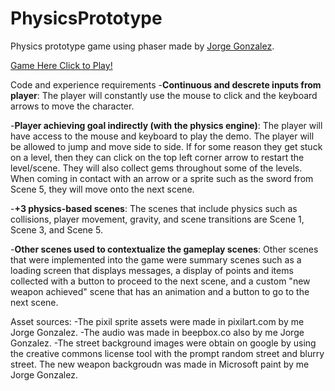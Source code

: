 # PhysicsPrototype
Physics prototype game using phaser made by [Jorge Gonzalez](https://github.com/jorgegonzalezp02).

[Game Here Click to Play!](https://jorgegonzalezp02.github.io/PhysicsPrototype/)

Code and experience requirements
-**Continuous and descrete inputs from player**: The player will constantly use the mouse to click and the keyboard arrows to move the character.

-**Player achieving goal indirectly (with the physics engine)**: The player will have access to the mouse and keyboard to play the demo. The player will be allowed to jump and move side to side. If for some reason they get stuck on a level, then they can click on the top left corner arrow to restart the level/scene. They will also collect gems throughout some of the levels. When coming in contact with an arrow or a sprite such as the sword from Scene 5, they will move onto the next scene. 

-**+3 physics-based scenes**: The scenes that include physics such as collisions, player movement, gravity, and scene transitions are Scene 1, Scene 3, and Scene 5.

-**Other scenes used to contextualize the gameplay scenes**: Other scenes that were implemented into the game were summary scenes such as a loading screen that displays messages, a display of points and items collected with a button to proceed to the next scene, and a custom "new weapon achieved" scene that has an animation and a button to go to the next scene. 

Asset sources:
-The pixil sprite assets were made in pixilart.com by me Jorge Gonzalez.
-The audio was made in beepbox.co also by me Jorge Gonzalez.
-The street background images were obtain on google by using the creative commons license tool with the prompt random street and blurry street. The new weapon backgroudn was made in Microsoft paint by me Jorge Gonzalez. 